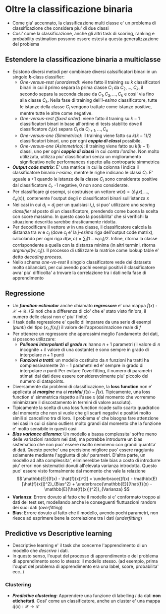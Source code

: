 # Oltre la classificazione binaria
* Come gia' accennato, la classificazione multi classe e' un problema di
  classificazione che considera piu' di due classi
* Cosi' come la classificazione, anche gli altri task di scoring, ranking e
  probability estimation possono essere estesi a questa generalizzazione del
  problema

## Estendere la classificazione binaria a multiclasse
* Esistono diversi metodi per combinare diversi calssificatori binari in un
  singolo ***k***-class classifier:
    * *One-versus-rest (unordered)*: viene fatto il training su $k$
      classificatori binari in cui il primo separa la prima classe $C_1$ da
      $C_2, \dots, C_k$, il secondo separa la seconda classe da $C_1, C_3,
      \dots, C_k$ e cosi' via fino alla classe $C_k$. Nella fase di training
      dell'*i-esimo* classificatore, tutte le istanze della classe $C_i$ vengono
      trattate come istanze positive, mentre tutte le altre come negative.
    * *One-versus-rest (fixed order)*: viene fatto il traning su $k-1$
      classificatori binari in base all'ordine di tests stabilito dove il
      classificatore $\hat{c}_i(x)$ separa $C_i$ da $C_{i+1}, \dots, C_n$
    * *One-versus-one (Simmetrico)*: il training viene fatto su $k(k-1)/2$
      classificatori binari, uno per ogni ***coppia di classi*** possibile.
    * *One-versus-one (Asimmetrico)*: il training viene fatto su $k(k-1)$
      classi, uno per ogni ***coppia di classi*** in cui *conta l'ordine*. Non
      molto utilizzata, utilizza piu' classificatori senza un miglioramento
      significativo nelle performances rispetto alla controparte simmetrica
* ***Output code matrix***: E' una matrice in cui la colonna $i$ indica il
  classificatore binario *i-esimo*, mentre le righe indicano le classi $C_i$. E'
  uguale a +1 quando le istanze della classe $C_i$ sono considerate positive dal
  classificatore $\hat{c}_i$. -1 negative, 0 non sono considerate.
* Per classificare gi esempi, si costruisce un vettore $w(x) = (\hat{c}_1(x),
  \dots, \hat{c}_n(x))$, contenente l'output degli $n$ classificatori binari
  sull'istanza $x$
* Nei casi in cui $d_i = d_j$ per un qualsiasi $i, j$, si puo' utilizzare uno
  *scoring classifier* al posto di un classificatore, prendendo come buona la
  scelta con score massimo. In questo caso la possibilita' che si verifichi la
  situazione descritta sarebbe drasticamente ridotta.
* Per decodificare il vettore $w$ in una classe, il classificatore calcola la
  distanza tra $w$ e $c_j$ (dove $c_{j}$ e' la *j-esima* riga dell'output code
  matrix), calcolando per ogni riga $d(w, c) = \sum_i(1-w_i c_i)/2$.
  Infine, ritorna la classe corrispondente a quella con la distanza minima
  (in altri termini, ritorna $argmin_j d(w, c_j)$).
  Il processo di utilizzare la matrice come lookup table e' detto *decoding
  process*.
* Nello schema *one-vs-rest* il singolo classificatore vede dei datasets
  molto sbilanciati, per cui avendo pochi esempi positivi il classificatore
  avra' piu' difficolta' a trovare la correlazione tra i dati nella fase di
  apprendimento

## Regressione
* Un ***function estimator*** anche chiamato ***regressore*** e' una mappa
  $\hat{f}(x): \mathscr{X} \rightarrow \mathbb{R}$. (Si noti che a differenza di
  cio' che e' stato visto fin'ora, il numero delle classi non e' piu' finito)
* Il task della regressione e' quello di imparare da una serie di esempi
  (*punti*) del tipo $(x_i, f(x_i))$ il valore dell'approssimazione reale di $f$
* Per ottenere un regressore che approssimi meglio l'andamento dei dati, si
  possono utilizzare:
    * ***Polinomi interpolanti di grado $n$***: hanno $n+1$ parametri (il valore di
      $n$ incognite + il valore di una costante) e sono sempre in grado di
      interpolare $n+1$ punti
    * ***Funzioni a tratti***: un modello costituito da $n$ funzioni ha tratti
      ha complessivamente $2n-1$ parametri ed e' sempre in grado di interpolare
      $n$ punti
  Per evitare l'overfitting, il numero di parametri stimati dai dati deve essere
  considerevolmente piu' piccolo del numero di datapoints.
* Diversamente dai problemi di classificazione, la **loss function** non e'
  applicata al ***margine*** ma ai ***residui*** $f(x) - \hat{f}(x)$.
  Tipicamente, una loss function e' simmetrica rispetto all'asse $x$ (dal
  momento che vorremmo minimizzare il discostamento in termini di valore
  assoluto).
* Tipicamente la scelta di una loss function ricade sullo scarto quadratico dal
  momento che non si vuole che gli scarti negativi e positivi molto simili si
  cancellino tra di loro. Il problema e' che bisogna fare attenzione nei casi in
  cui ci siano outliers molto grandi dal momento che la funzione e' molto
  sensibile in questi casi
* ***Bias variance dilemma***: Un modello a bassa complessita' soffre meno delle
  variazioni random nei dati, ma potrebbe introdurre un bias sistematico che non
  puo' essere risolto nemmeno con grandi quantita' di dati. Questo perche' una
  precisione migliore puo' essere raggiunta solamente mediante l'aggiunta di
  piu' parametri. D'altra parte, un modello ad alta complessita', eliminerebbe
  tale bias a costo di introdurre piu' errori non sistematici dovuti all'elevata
  varianza introdotta. Questo puo' essere visto formalmente dal momento che
  vale la relazione
  $$
  \mathbb{E}[(f(x) - \hat{f}(x))^2] =
  \underbrace{(f(x) - \mathbb{E}[\hat{f}(x)])^2}_{Bias^2} +
  \underbrace{\mathbb{E}[(\hat{f}(x) - \mathbb{E}[\hat{f}(x)])^2]}_{Varianza}
  $$
* **Varianza**: Errore dovuto al fatto che il modello si e' conformato troppo ai
  dati del test set, modellando anche le conseguenti fluttuazioni random dei
  suoi dati (*overfitting*)
* **Bias**: Errore dovuto al fatto che il modello, avendo pochi parametri, non
  riesce ad esprimere bene la correlazione tra i dati (*underfitting*)

## Predictive vs Descriptive learning
* Descriptive learning e' il task che concerne l'apprendimento di un modello che
  *descriva* i dati.
* In questo senso, l'ouput del processo di apprendimento e del problema di
  apprendimento sono lo stesso: il modello stesso. (ad esempio, prima l'ouput
  del problema di apprendimento era una label, score, probabilita' ecc..)

### Clustering
* ***Predictive clustering***: Apprendere una funzione di labelling $l$ da dati
  **non etichettati**. Cosi' come un classificatore, anche un cluster e' una
  mappa $\hat{q}(x): \mathscr{X} \rightarrow \mathscr{L}$


